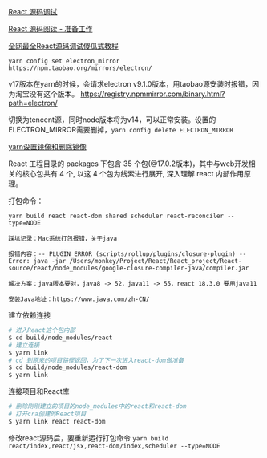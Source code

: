 [React 源码调试](https://blog.csdn.net/weixin_47431743/article/details/121589419)

[React 源码阅读 - 准备工作](https://juejin.cn/post/6984779312087957512)

[全网最全React源码调试傻瓜式教程](https://zhuanlan.zhihu.com/p/381634693)

`yarn config set electron_mirror https://npm.taobao.org/mirrors/electron/`

v17版本在yarn的时候，会请求electron v9.1.0版本，用taobao源安装时报错，因为淘宝没有这个版本。 https://registry.npmmirror.com/binary.html?path=electron/

切换为tencent源，同时node版本将为v14，可以正常安装。设置的ELECTRON_MIRROR需要删掉，`yarn config delete ELECTRON_MIRROR`

[yarn设置镜像和删除镜像](https://blog.csdn.net/duansamve/article/details/123121100)

React 工程目录的 packages 下包含 35 个包(@17.0.2版本)，其中与web开发相关的核心包共有 4 个, 以这 4 个包为线索进行展开, 深入理解 react 内部作用原理。

打包命令：

`yarn build react react-dom shared scheduler react-reconciler --type=NODE`

```
踩坑记录：Mac系统打包报错，关于java

报错内容：-- PLUGIN_ERROR (scripts/rollup/plugins/closure-plugin) --
Error: java -jar /Users/monkey/Project/React/React_project/React-source/react/node_modules/google-closure-compiler-java/compiler.jar

解决方案：java版本要对，java8 -> 52，java11 -> 55，react 18.3.0 要用java11

安装Java地址：https://www.java.com/zh-CN/
```

建立依赖连接
```bash
# 进入React这个包内部
$ cd build/node_modules/react
# 建立连接
$ yarn link
# cd 到原来的项目路径返回，为了下一次进入react-dom做准备
$ cd build/node_modules/react-dom
$ yarn link
```

连接项目和React库
```bash
# 删除刚刚建立的项目的node_modules中的react和react-dom
# 打开cra创建的React项目
$ yarn link react react-dom
```

修改react源码后，要重新运行打包命令
`yarn build react/index,react/jsx,react-dom/index,scheduler --type=NODE`